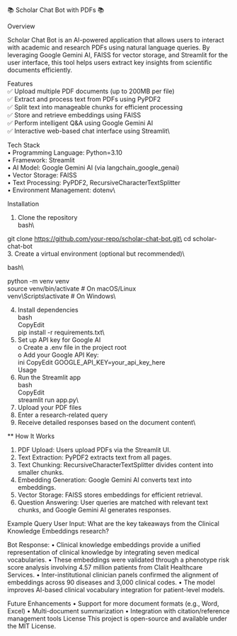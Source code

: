 📚 Scholar Chat Bot with PDFs 📚

Overview

Scholar Chat Bot is an AI-powered application that allows users to interact with academic and research PDFs using natural language queries. By leveraging Google Gemini AI, FAISS for vector storage, and Streamlit for the user interface, this tool helps users extract key insights from scientific documents efficiently.

Features\
✅ Upload multiple PDF documents (up to 200MB per file)\
✅ Extract and process text from PDFs using PyPDF2\
✅ Split text into manageable chunks for efficient processing\
✅ Store and retrieve embeddings using FAISS\
✅ Perform intelligent Q&A using Google Gemini AI\
✅ Interactive web-based chat interface using Streamlit\

Tech Stack\
•	Programming Language: Python=3.10 \
•	Framework: Streamlit\
•	AI Model: Google Gemini AI (via langchain_google_genai)\
•	Vector Storage: FAISS\
•	Text Processing: PyPDF2, RecursiveCharacterTextSplitter\
•	Environment Management: dotenv\


Installation
1.	Clone the repository\
bash\

git clone https://github.com/your-repo/scholar-chat-bot.git\
cd scholar-chat-bot\
3.	Create a virtual environment (optional but recommended)\

bash\

python -m venv venv\
source venv/bin/activate   # On macOS/Linux\
venv\Scripts\activate      # On Windows\

4.	Install dependencies\
bash\
CopyEdit\
pip install -r requirements.txt\
5.	Set up API key for Google AI\
o	Create a .env file in the project root\
o	Add your Google API Key:\
ini
CopyEdit
GOOGLE_API_KEY=your_api_key_here\
Usage
1.	Run the Streamlit app\
bash\
CopyEdit\
streamlit run app.py\
2.	Upload your PDF files
3.	Enter a research-related query
4.	Receive detailed responses based on the document content\
   
** How It Works
1.	PDF Upload: Users upload PDFs via the Streamlit UI.
2.	Text Extraction: PyPDF2 extracts text from all pages.
3.	Text Chunking: RecursiveCharacterTextSplitter divides content into smaller chunks.
4.	Embedding Generation: Google Gemini AI converts text into embeddings.
5.	Vector Storage: FAISS stores embeddings for efficient retrieval.
6.	Question Answering: User queries are matched with relevant text chunks, and Google Gemini AI generates responses. 
   
Example Query
User Input:
What are the key takeaways from the Clinical Knowledge Embeddings research?


Bot Response:
•	Clinical knowledge embeddings provide a unified representation of clinical knowledge by integrating seven medical vocabularies.
•	These embeddings were validated through a phenotype risk score analysis involving 4.57 million patients from Clalit Healthcare Services.
•	Inter-institutional clinician panels confirmed the alignment of embeddings across 90 diseases and 3,000 clinical codes.
•	The model improves AI-based clinical vocabulary integration for patient-level models.

Future Enhancements
•	Support for more document formats (e.g., Word, Excel)
•	Multi-document summarization
•	Integration with citation/reference management tools
License
This project is open-source and available under the MIT License.

